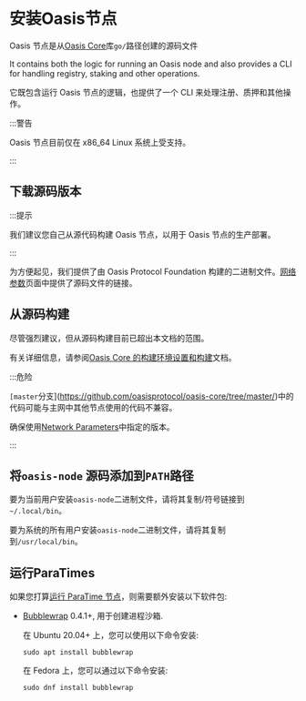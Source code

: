 # 安装Oasis节点

Oasis 节点是从[Oasis Core](https://github.com/oasisprotocol/oasis-core)库`go/`路径创建的源码文件

It contains both the logic for running an Oasis node and also provides a CLI for handling registry, staking and other operations.

它既包含运行 Oasis 节点的逻辑，也提供了一个 CLI 来处理注册、质押和其他操作。

:::警告

Oasis 节点目前仅在 x86_64 Linux 系统上受支持。

:::

## **下载源码版本**

:::提示

我们建议您自己从源代码构建 Oasis 节点，以用于 Oasis 节点的生产部署。

:::

为方便起见，我们提供了由 Oasis Protocol Foundation 构建的二进制文件。[网络参数](https://docs.oasis.dev/general/oasis-network/network-parameters)页面中提供了源码文件的链接。

## 从源码构建

尽管强烈建议，但从源码构建目前已超出本文档的范围。

有关详细信息，请参阅[Oasis Core 的构建环境设置和构建](https://docs.oasis.dev/oasis-core/development-setup/build-environment-setup-and-building)文档。

:::危险

`[master`分支](https://github.com/oasisprotocol/oasis-core/tree/master/)中的代码可能与主网中其他节点使用的代码不兼容。

确保使用[Network Parameters](https://docs.oasis.dev/general/oasis-network/network-parameters)中指定的版本。

:::

## 将`oasis-node` 源码添加到`PATH`路径

要为当前用户安装`oasis-node`二进制文件，请将其复制/符号链接到`~/.local/bin`。

要为系统的所有用户安装`oasis-node`二进制文件，请将其复制到`/usr/local/bin`。

## 运行ParaTimes

如果您打算[运行 ParaTime 节点](https://docs.oasis.dev/general/run-a-node/set-up-your-node/run-a-paratime-node)，则需要额外安装以下软件包:

- [Bubblewrap](https://github.com/projectatomic/bubblewrap) 0.4.1+, 用于创建进程沙箱.
    
    在 Ubuntu 20.04+ 上，您可以使用以下命令安装:
    
    ```
    sudo apt install bubblewrap
    
    ```
    
    在 Fedora 上，您可以通过以下命令安装:
    
    ```
    sudo dnf install bubblewrap
    
    ```